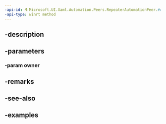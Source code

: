 ```yaml
---
-api-id: M:Microsoft.UI.Xaml.Automation.Peers.RepeaterAutomationPeer.#ctor(Microsoft.UI.Xaml.Controls.ItemsRepeater)
-api-type: winrt method
---
```


## -description

## -parameters

### -param owner

## -remarks

## -see-also

## -examples

